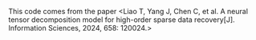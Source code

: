 This code comes from the paper <Liao T, Yang J, Chen C, et al. A neural tensor decomposition model for high-order sparse data recovery[J]. Information Sciences, 2024, 658: 120024.>
